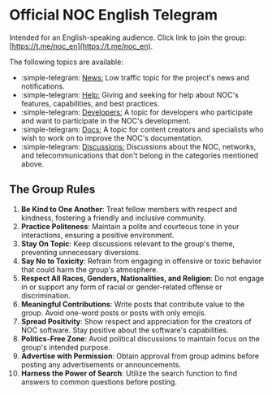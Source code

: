 # Official NOC English Telegram

Intended for an English-speaking audience. 
Click link to join the group: [https://t.me/noc_en](https://t.me/noc_en).

The following topics are available:

* :simple-telegram: [News:](https://t.me/noc_en/17) Low traffic topic for the project's news and notifications.
* :simple-telegram: [Help:](https://t.me/noc_en/3) Giving and seeking for help about NOC's features, capabilities, and best practices.
* :simple-telegram: [Developers:](https://t.me/noc_en/5) A topic for developers who participate and want to participate in the NOC's development.
* :simple-telegram: [Docs:](https://t.me/noc_en/6) A topic for content creators and specialists who wish to work on to improve the NOC's documentation.
* :simple-telegram: [Discussions:](https://t.me/noc_en/7) Discussions about the NOC, networks, and telecommunications that don't belong in the categories mentioned above.

## The Group Rules

1. **Be Kind to One Another**: Treat fellow members with respect and kindness, fostering a friendly and inclusive community.
2. **Practice Politeness**: Maintain a polite and courteous tone in your interactions, ensuring a positive environment.
3. **Stay On Topic**: Keep discussions relevant to the group's theme, preventing unnecessary diversions.
4. **Say No to Toxicity**: Refrain from engaging in offensive or toxic behavior that could harm the group's atmosphere.
5. **Respect All Races, Genders, Nationalities, and Religion**: Do not engage in or support any form of racial or gender-related offense or discrimination.
6. **Meaningful Contributions**: Write posts that contribute value to the group. Avoid one-word posts or posts with only emojis.
7. **Spread Positivity**: Show respect and appreciation for the creators of NOC software. Stay positive about the software's capabilities.
8. **Politics-Free Zone**: Avoid political discussions to maintain focus on the group's intended purpose.
9. **Advertise with Permission**: Obtain approval from group admins before posting any advertisements or announcements.
10. **Harness the Power of Search**: Utilize the search function to find answers to common questions before posting.
